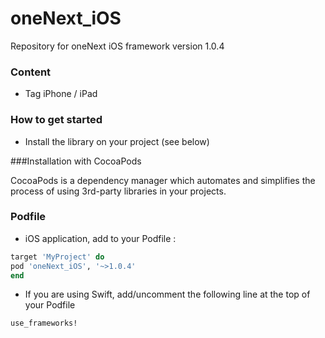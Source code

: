 # oneNext_iOS
Repository for oneNext iOS framework version 1.0.4

### Content
* Tag iPhone / iPad

### How to get started
- Install the library on your project (see below)

###Installation with CocoaPods

CocoaPods is a dependency manager which automates and simplifies the process of using 3rd-party libraries in your projects.

### Podfile

- iOS application, add to your Podfile : 

```ruby
target 'MyProject' do
pod 'oneNext_iOS', '~>1.0.4'
end
```

- If you are using Swift, add/uncomment the following line at the top of your Podfile

```ruby
use_frameworks!
```
 
